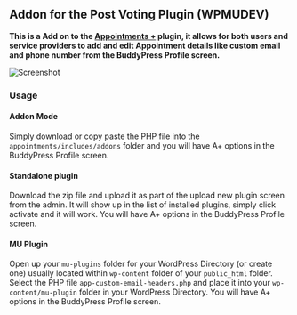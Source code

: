 ## Addon for the Post Voting Plugin (WPMUDEV)

__This is a Add on to the [Appointments +](https://premium.wpmudev.org/project/appointments-plus/) plugin, it allows for both users and service providers to add and edit Appointment details like custom email and phone number from the BuddyPress Profile screen.__



![Screenshot](http://i57.tinypic.com/30ttgzc.png)


### Usage 

#### Addon Mode

Simply download or copy paste the PHP file into the `appointments/includes/addons` folder and you will have A+ options in the BuddyPress Profile screen.

#### Standalone plugin 

Download the zip file and upload it as part of the upload new plugin screen from the admin. It will show up in the list of installed plugins, simply click activate and it will work. You will have A+ options in the BuddyPress Profile screen.

#### MU Plugin

Open up your `mu-plugins` folder for your WordPress Directory (or create one) usually located within `wp-content` folder of your `public_html` folder. Select the PHP file `app-custom-email-headers.php` and place it into your `wp-content/mu-plugin` folder in your WordPress Directory. You will have A+ options in the BuddyPress Profile screen.




